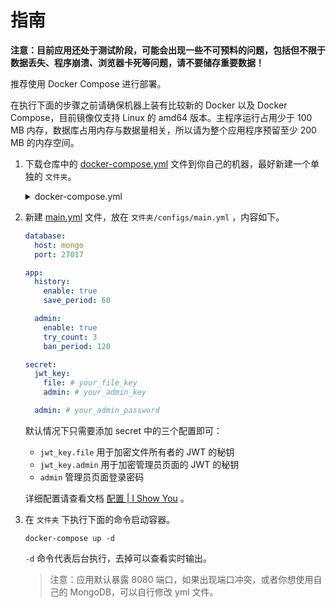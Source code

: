 # 指南

**注意：目前应用还处于测试阶段，可能会出现一些不可预料的问题，包括但不限于数据丢失、程序崩溃、浏览器卡死等问题，请不要储存重要数据！**

推荐使用 Docker Compose 进行部署。

在执行下面的步骤之前请确保机器上装有比较新的 Docker 以及 Docker Compose，目前镜像仅支持 Linux 的 amd64 版本。主程序运行占用少于 100 MB 内存，数据库占用内存与数据量相关，所以请为整个应用程序预留至少 200 MB 的内存空间。

1. 下载仓库中的 [docker-compose.yml](https://github.com/Lifeni/i-show-you/blob/master/build/docker-compose.yml) 文件到你自己的机器，最好新建一个单独的 `文件夹`。

    <details>
      <summary>docker-compose.yml</summary>

      ```yml
      version: "3"

      services:
        mongo:
          image: mongo:latest
          container_name: i-show-you-mongo
          restart: always
          # ports:
          #   - 27017:27017
          volumes:
            - data:/data/db
          networks:
            - network

        app:
          image: lifeni/i-show-you:latest
          container_name: i-show-you-app
          restart: always
          ports:
            - 8080:8080
          volumes:
            - ./configs:/app/configs
          networks:
            - network
          depends_on:
            - mongo

      volumes:
        data:

      networks:
        network:
      ```
    </details>

2. 新建 [main.yml](https://github.com/Lifeni/i-show-you/blob/master/configs/main.yml) 文件，放在 `文件夹/configs/main.yml` ，内容如下。

    ```yml
    database:
      host: mongo
      port: 27017

    app:
      history:
        enable: true
        save_period: 60

      admin:
        enable: true
        try_count: 3
        ban_period: 120

    secret:
      jwt_key:
        file: # your_file_key
        admin: # your_admin_key

      admin: # your_admin_password
    ```

    默认情况下只需要添加 secret 中的三个配置即可：

    - `jwt_key.file` 用于加密文件所有者的 JWT 的秘钥
    - `jwt_key.admin` 用于加密管理员页面的 JWT 的秘钥
    - `admin` 管理员页面登录密码

    详细配置请查看文档 [配置 | I Show You](https://lifeni.github.io/i-show-you/config/) 。

3. 在 `文件夹` 下执行下面的命令启动容器。

    ```shell
    docker-compose up -d
    ```

    `-d` 命令代表后台执行，去掉可以查看实时输出。

    > 注意：应用默认暴露 8080 端口，如果出现端口冲突，或者你想使用自己的 MongoDB，可以自行修改 yml 文件。